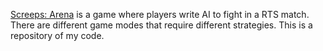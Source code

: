 [Screeps: Arena](https://screeps.com/) is a game where players write AI to fight in a RTS match. There are different game modes that require different strategies. This is a repository of my code.
